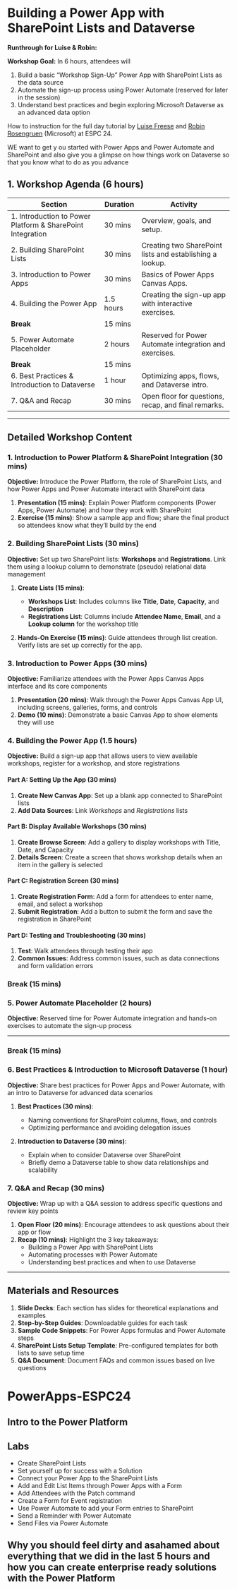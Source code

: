 # Building a Power App with SharePoint Lists and Dataverse

**Runthrough for Luise & Robin:**

**Workshop Goal:** In 6 hours, attendees will

1. Build a basic “Workshop Sign-Up” Power App with SharePoint Lists as the data source
2. Automate the sign-up process using Power Automate (reserved for later in the session)
3. Understand best practices and begin exploring Microsoft Dataverse as an advanced data option

How to instruction for the full day tutorial by [Luise Freese](https://linkedin.com/in/luisefreese) and [Robin Rosengruen](https://www.linkedin.com/in/robinrosengruen/) (Microsoft) at ESPC 24.

WE want to get y ou started with Power Apps and Power Automate and SharePoint and also give you a glimpse on how things work on Dataverse so that you know what to do as you advance

## 1. Workshop Agenda (6 hours)

| Section                                           | Duration | Activity                                                           |
|---------------------------------------------------|----------|--------------------------------------------------------------------|
| 1. Introduction to Power Platform & SharePoint Integration | 30 mins  | Overview, goals, and setup.                                        |
| 2. Building SharePoint Lists                      | 30 mins  | Creating two SharePoint lists and establishing a lookup.           |
| 3. Introduction to Power Apps                     | 30 mins  | Basics of Power Apps Canvas Apps.                                  |
| 4. Building the Power App                         | 1.5 hours | Creating the sign-up app with interactive exercises.               |
| **Break**                                         | 15 mins  |                                                                    |
| 5. Power Automate Placeholder                     | 2 hours   | Reserved for Power Automate integration and exercises.             |
| **Break**                                         | 15 mins  |                                                                    |
| 6. Best Practices & Introduction to Dataverse     | 1 hour    | Optimizing apps, flows, and Dataverse intro.                       |
| 7. Q&A and Recap                                  | 30 mins   | Open floor for questions, recap, and final remarks.                |

---

## Detailed Workshop Content

### 1. Introduction to Power Platform & SharePoint Integration (30 mins)

**Objective:** Introduce the Power Platform, the role of SharePoint Lists, and how Power Apps and Power Automate interact with SharePoint data

1. **Presentation (15 mins)**: Explain Power Platform components (Power Apps, Power Automate) and how they work with SharePoint
2. **Exercise (15 mins)**: Show a sample app and flow; share the final product so attendees know what they’ll build by the end

### 2. Building SharePoint Lists (30 mins)

**Objective:** Set up two SharePoint lists: **Workshops** and **Registrations**. Link them using a lookup column to demonstrate (pseudo) relational data management

1. **Create Lists (15 mins)**:
   - **Workshops List**: Includes columns like **Title**, **Date**, **Capacity**, and **Description**
   - **Registrations List**: Columns include **Attendee Name**, **Email**, and a **Lookup column** for the workshop title

2. **Hands-On Exercise (15 mins)**: Guide attendees through list creation. Verify lists are set up correctly for the app.

### 3. Introduction to Power Apps (30 mins)

**Objective:** Familiarize attendees with the Power Apps Canvas Apps interface and its core components

1. **Presentation (20 mins)**: Walk through the Power Apps Canvas App UI, including screens, galleries, forms, and controls
2. **Demo (10 mins)**: Demonstrate a basic Canvas App to show elements they will use

### 4. Building the Power App (1.5 hours)

**Objective:** Build a sign-up app that allows users to view available workshops, register for a workshop, and store registrations

#### Part A: Setting Up the App (30 mins)

1. **Create New Canvas App**: Set up a blank app connected to SharePoint lists
2. **Add Data Sources**: Link *Workshops* and *Registrations* lists

#### Part B: Display Available Workshops (30 mins)

1. **Create Browse Screen**: Add a gallery to display workshops with Title, Date, and Capacity
2. **Details Screen**: Create a screen that shows workshop details when an item in the gallery is selected

#### Part C: Registration Screen (30 mins)

1. **Create Registration Form**: Add a form for attendees to enter name, email, and select a workshop
2. **Submit Registration**: Add a button to submit the form and save the registration in SharePoint

#### Part D: Testing and Troubleshooting (30 mins)

1. **Test**: Walk attendees through testing their app
2. **Common Issues**: Address common issues, such as data connections and form validation errors

### **Break (15 mins)**

### 5. Power Automate Placeholder (2 hours)

**Objective:** Reserved time for Power Automate integration and hands-on exercises to automate the sign-up process

---

### **Break (15 mins)**

### 6. Best Practices & Introduction to Microsoft Dataverse (1 hour)

**Objective:** Share best practices for Power Apps and Power Automate, with an intro to Dataverse for advanced data scenarios

1. **Best Practices (30 mins)**:
   - Naming conventions for SharePoint columns, flows, and controls
   - Optimizing performance and avoiding delegation issues
   
2. **Introduction to Dataverse (30 mins)**:
   - Explain when to consider Dataverse over SharePoint
   - Briefly demo a Dataverse table to show data relationships and scalability

### 7. Q&A and Recap (30 mins)

**Objective:** Wrap up with a Q&A session to address specific questions and review key points

1. **Open Floor (20 mins)**: Encourage attendees to ask questions about their app or flow
2. **Recap (10 mins)**: Highlight the 3 key takeaways:
   - Building a Power App with SharePoint Lists
   - Automating processes with Power Automate
   - Understanding best practices and when to use Dataverse

---

## Materials and Resources

1. **Slide Decks**: Each section has slides for theoretical explanations and examples
2. **Step-by-Step Guides**: Downloadable guides for each task
3. **Sample Code Snippets**: For Power Apps formulas and Power Automate steps
4. **SharePoint Lists Setup Template**: Pre-configured templates for both lists to save setup time
5. **Q&A Document**: Document FAQs and common issues based on live questions
# PowerApps-ESPC24

## Intro to the Power Platform

## Labs
* Create SharePoint Lists
* Set yourself up for success with a Solution
* Connect your Power App to the SharePoint Lists
* Add and Edit List Items through Power Apps with a Form
* Add Attendees with the Patch command
* Create a Form for Event registration
* Use Power Automate to add your Form entries to SharePoint
* Send a Reminder with Power Automate
* Send Files via Power Automate

## Why you should feel dirty and asahamed about everything that we did in the last 5 hours and how you can create enterprise ready solutions with the Power Platform
